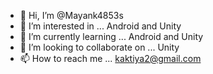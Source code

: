 - 👋 Hi, I’m @Mayank4853s
- 👀 I’m interested in ... Android and Unity
- 🌱 I’m currently learning ... Android and Unity
- 💞️ I’m looking to collaborate on ... Unity
- 📫 How to reach me ... kaktiya2@gmail.com

<!---
Mayank4853s/Mayank4853s is a ✨ special ✨ repository because its `README.md` (this file) appears on your GitHub profile.
You can click the Preview link to take a look at your changes.
--->
